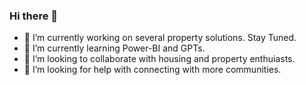 ### Hi there 👋

- 🔭 I’m currently working on several property solutions. Stay Tuned. 
- 🌱 I’m currently learning Power-BI and GPTs. 
- 👯 I’m looking to collaborate with housing and property enthuiasts. 
- 🤔 I’m looking for help with connecting with more communities.
